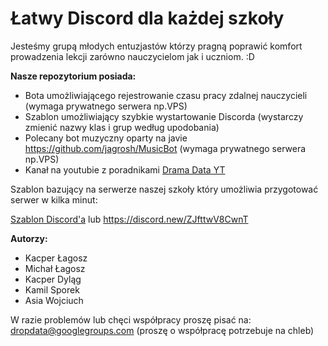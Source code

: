 # Łatwy Discord dla każdej szkoły

Jesteśmy grupą młodych entuzjastów którzy pragną poprawić komfort prowadzenia lekcji zarówno nauczycielom jak i uczniom. :D

**Nasze repozytorium posiada:**
- Bota umożliwiającego rejestrowanie czasu pracy zdalnej nauczycieli (wymaga prywatnego serwera np.VPS)
- Szablon umożliwiający szybkie wystartowanie Discorda (wystarczy zmienić nazwy klas i grup według upodobania)
- Polecany bot muzyczny oparty na javie https://github.com/jagrosh/MusicBot (wymaga prywatnego serwera np.VPS)
- Kanał na youtubie z poradnikami [Drama Data YT](https://www.youtube.com/channel/UCeZH0EW1UjjG8-CWcu6OyZg/featured)





Szablon bazujący na serwerze naszej szkoły który umożliwia przygotować serwer w kilka minut:


[Szablon Discord'a](https://discord.new/ZJfttwV8CwnT)
lub
https://discord.new/ZJfttwV8CwnT




**Autorzy:**
- Kacper Łagosz 
- Michał Łagosz
- Kacper Dyląg
- Kamil Sporek
- Asia Wojciuch


W razie problemów lub chęci współpracy proszę pisać na:
dropdata@googlegroups.com 
(proszę o współpracę potrzebuje na chleb)
